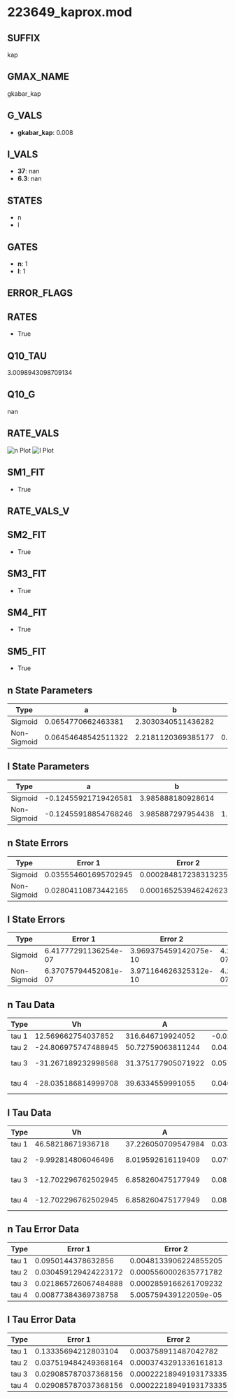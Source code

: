 # 223649_kaprox.mod

## SUFFIX

kap

## GMAX_NAME

gkabar_kap

## G_VALS

- **gkabar_kap**: 0.008

## I_VALS

- **37**: nan
- **6.3**: nan

## STATES

- n
- l

## GATES

- **n**: 1
- **l**: 1

## ERROR_FLAGS


## RATES

- True

## Q10_TAU

3.0098943098709134

## Q10_G

nan

## RATE_VALS

![n Plot](/Users/pbozelos/Dropbox/icg-Chai-Panos/supermodels/output_markdown_files/K/223649_kaprox.mod/images/n.png)
![l Plot](/Users/pbozelos/Dropbox/icg-Chai-Panos/supermodels/output_markdown_files/K/223649_kaprox.mod/images/l.png)

## SM1_FIT

- True

## RATE_VALS_V

## SM2_FIT

- True

## SM3_FIT

- True

## SM4_FIT

- True

## SM5_FIT

- True

## n State Parameters

| Type | a | b | c | d |
| --- | --- | --- | --- | --- |
| Sigmoid | 0.0654770662463381 | 2.3030340511436282 |
| Non-Sigmoid | 0.06454648542511322 | 2.2181120369385177 | 0.99783125964825 | -0.007168470919707319 |

## l State Parameters

| Type | a | b | c | d |
| --- | --- | --- | --- | --- |
| Sigmoid | -0.12455921719426581 | 3.985888180928614 |
| Non-Sigmoid | -0.12455918854768246 | 3.985887297954438 | 1.0000001027505567 | -4.579413218196005e-08 |

## n State Errors

| Type | Error 1 | Error 2 | Error 3 |
| --- | --- | --- | --- |
| Sigmoid | 0.035554601695702945 | 0.00028481723831323593 | 0.03214236808725214 |
| Non-Sigmoid | 0.02804110873442165 | 0.00016525394624262313 | 0.025349957404398986 |

## l State Errors

| Type | Error 1 | Error 2 | Error 3 |
| --- | --- | --- | --- |
| Sigmoid | 6.41777291136254e-07 | 3.969375459142075e-10 | 4.271886786746594e-07 |
| Non-Sigmoid | 6.37075794452081e-07 | 3.971164626325312e-10 | 4.240592034126891e-07 |

## n Tau Data

| Type | Vh | A | b1 | b2 | c1 | c2 | d1 | d2 | e1 | e2 |
| --- | --- | --- | --- | --- | --- | --- | --- | --- | --- | --- |
| tau 1 | 12.569662754037852 | 316.646719924052 | -0.021064898856486502 | -0.06038307822937064 |
| tau 2 | -24.806975747488945 | 50.72759063811244 | 0.043007650538459674 | -0.0003819302629377463 | -0.12077005369215081 | -0.0028132789248333906 |
| tau 3 | -31.267189232998568 | 31.375177905071922 | 0.05706610788097512 | -0.000521054735892923 | 6.623004087926731e-07 | -0.05706616496836783 | -0.0038212864600468636 | -5.015103335425371e-05 |
| tau 4 | -28.035186814999708 | 39.6334559991055 | 0.046544578977234886 | -0.00025855183259057205 | -2.640824680759998e-06 | 1.384629372877334e-08 | -0.080367344010898 | -0.0033802895127446253 | -0.00011561762345354842 | -1.2667843843359765e-06 |

## l Tau Data

| Type | Vh | A | b1 | b2 | c1 | c2 | d1 | d2 | e1 | e2 |
| --- | --- | --- | --- | --- | --- | --- | --- | --- | --- | --- |
| tau 1 | 46.58218671936718 | 37.226050709547984 | 0.033228258371055225 | -0.00023820650311777672 |
| tau 2 | -9.992814806046496 | 8.019592616119409 | 0.07964551969396964 | 0.0015257683247357934 | -0.017249587569068806 | 3.9823479380745537e-05 |
| tau 3 | -12.702296762502945 | 6.858260475177949 | 0.08175433494046752 | 0.002373058104577764 | 1.4157756148365825e-05 | -0.01787167580245918 | -8.738029674647604e-07 | 3.2621444892697083e-07 |
| tau 4 | -12.702296762502945 | 6.858260475177949 | 0.08175433494046752 | 0.002373058104577764 | 1.4157756148365825e-05 | 0.0 | -0.01787167580245918 | -8.738029674647604e-07 | 3.2621444892697083e-07 | 0.0 |

## n Tau Error Data

| Type | Error 1 | Error 2 | Error 3 |
| --- | --- | --- | --- |
| tau 1 | 0.0950144378632856 | 0.0048133906224855205 | 0.07042699166613774 |
| tau 2 | 0.030459129424223172 | 0.0005560002635771782 | 0.022577040946178965 |
| tau 3 | 0.021865726067484888 | 0.0002859166261709232 | 0.016207403234281024 |
| tau 4 | 0.00877384369738758 | 5.005759439122059e-05 | 0.006503384441899414 |

## l Tau Error Data

| Type | Error 1 | Error 2 | Error 3 |
| --- | --- | --- | --- |
| tau 1 | 0.13335694212803104 | 0.003758911487042782 | 0.1035315720945975 |
| tau 2 | 0.037519484249368164 | 0.0003743291336161813 | 0.029128226296507752 |
| tau 3 | 0.029085787037368156 | 0.00022218949193173335 | 0.022580731153061057 |
| tau 4 | 0.029085787037368156 | 0.00022218949193173335 | 0.022580731153061057 |

